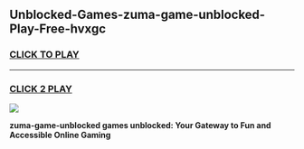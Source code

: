 
## Unblocked-Games-zuma-game-unblocked-Play-Free-hvxgc
<h3>
<a href="https://premium76.site?title=zuma-game-unblocked&ref=18A1">CLICK TO PLAY</a></h3>
<hr>

<h3>
<a href="https://premium76.site?title=zuma-game-unblocked&ref=18A1">CLICK 2 PLAY</a>
  
</h3>

<a href="https://premium76.site?title=zuma-game-unblocked&ref=18A1"><img src="https://clearcache.store/games.png"></a>


**zuma-game-unblocked games unblocked: Your Gateway to Fun and Accessible Online Gaming**
